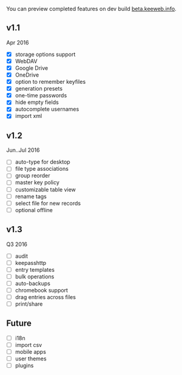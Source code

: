 You can preview completed features on dev build [beta.keeweb.info](https://beta.keeweb.info).
## v1.1
Apr 2016
- [x] storage options support
- [x] WebDAV
- [x] Google Drive
- [x] OneDrive
- [x] option to remember keyfiles
- [x] generation presets
- [x] one-time passwords
- [x] hide empty fields
- [x] autocomplete usernames
- [x] import xml

## v1.2
Jun..Jul 2016
- [ ] auto-type for desktop
- [ ] file type associations
- [ ] group reorder
- [ ] master key policy
- [ ] customizable table view
- [ ] rename tags
- [ ] select file for new records
- [ ] optional offline

## v1.3
Q3 2016
- [ ] audit
- [ ] keepasshttp
- [ ] entry templates
- [ ] bulk operations
- [ ] auto-backups
- [ ] chromebook support
- [ ] drag entries across files
- [ ] print/share

## Future
- [ ] i18n
- [ ] import csv
- [ ] mobile apps
- [ ] user themes
- [ ] plugins